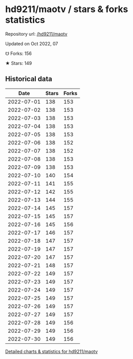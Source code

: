 # hd9211/maotv / stars & forks statistics

Repository url: [/hd9211/maotv](https://github.com/hd9211/maotv)

Updated on Oct 2022, 07

☋ Forks: 156

★ Stars: 149

## Historical data
| Date | Stars | Forks |
|------|-------|-------|
| 2022-07-01 | 138 | 153 | 
| 2022-07-02 | 138 | 153 | 
| 2022-07-03 | 138 | 153 | 
| 2022-07-04 | 138 | 153 | 
| 2022-07-05 | 138 | 153 | 
| 2022-07-06 | 138 | 152 | 
| 2022-07-07 | 138 | 152 | 
| 2022-07-08 | 138 | 153 | 
| 2022-07-09 | 138 | 153 | 
| 2022-07-10 | 140 | 154 | 
| 2022-07-11 | 141 | 155 | 
| 2022-07-12 | 142 | 155 | 
| 2022-07-13 | 144 | 155 | 
| 2022-07-14 | 145 | 157 | 
| 2022-07-15 | 145 | 157 | 
| 2022-07-16 | 145 | 156 | 
| 2022-07-17 | 146 | 157 | 
| 2022-07-18 | 147 | 157 | 
| 2022-07-19 | 147 | 157 | 
| 2022-07-20 | 147 | 157 | 
| 2022-07-21 | 148 | 157 | 
| 2022-07-22 | 149 | 157 | 
| 2022-07-23 | 149 | 157 | 
| 2022-07-24 | 149 | 157 | 
| 2022-07-25 | 149 | 157 | 
| 2022-07-26 | 149 | 157 | 
| 2022-07-27 | 149 | 157 | 
| 2022-07-28 | 149 | 156 | 
| 2022-07-29 | 149 | 156 | 
| 2022-07-30 | 149 | 156 | 


[Detailed charts & statistics for hd9211/maotv](https://reviewgithub.com/rep/hd9211/maotv)
